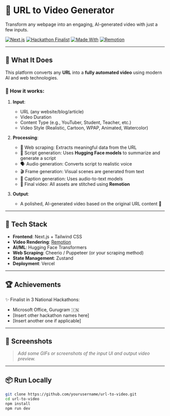 # 🔗 URL to Video Generator

Transform any webpage into an engaging, AI-generated video with just a few inputs.

[![Next.js](https://img.shields.io/badge/Built%20With-Next.js-000?style=for-the-badge&logo=next.js)](https://nextjs.org/)
[![Hackathon Finalist](https://img.shields.io/badge/Hackathon-Finalist-blueviolet?style=for-the-badge)]()
[![Made With](https://img.shields.io/badge/Powered%20By-HuggingFace-yellow?style=for-the-badge&logo=huggingface)](https://huggingface.co/)
[![Remotion](https://img.shields.io/badge/Video%20Rendering-Remotion-ff69b4?style=for-the-badge)](https://www.remotion.dev/)

---

## 🎥 What It Does

This platform converts any **URL** into a **fully automated video** using modern AI and web technologies.

### 🧠 How it works:
1. **Input**:
   - URL (any website/blog/article)
   - Video Duration
   - Content Type (e.g., YouTuber, Student, Teacher, etc.)
   - Video Style (Realistic, Cartoon, WPAP, Animated, Watercolor)

2. **Processing**:
   - 📄 Web scraping: Extracts meaningful data from the URL
   - 🧾 Script generation: Uses **Hugging Face models** to summarize and generate a script
   - 🗣️ Audio generation: Converts script to realistic voice
   - 🎬 Frame generation: Visual scenes are generated from text
   - 📝 Caption generation: Uses audio-to-text models
   - 🧩 Final video: All assets are stitched using **Remotion**

3. **Output**:
   - A polished, AI-generated video based on the original URL content 🎉

---

## 🚀 Tech Stack

- **Frontend**: Next.js + Tailwind CSS
- **Video Rendering**: [Remotion](https://www.remotion.dev/)
- **AI/ML**: Hugging Face Transformers
- **Web Scraping**: Cheerio / Puppeteer (or your scraping method)
- **State Management**: Zustand
- **Deployment**: Vercel

---

## 🏆 Achievements

✨ Finalist in 3 National Hackathons:
- Microsoft Office, Gurugram 🇮🇳
- [Insert other hackathon names here]
- [Insert another one if applicable]

---

## 📸 Screenshots

> _Add some GIFs or screenshots of the input UI and output video preview._

---

## 📦 Run Locally

```bash
git clone https://github.com/yourusername/url-to-video.git
cd url-to-video
npm install
npm run dev
